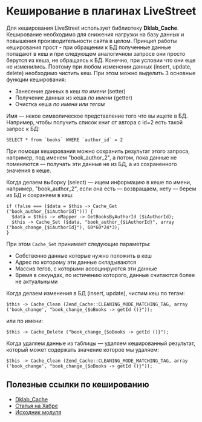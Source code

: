 Кеширование в плагинах LiveStreet
================================
Для кеширования LiveStreet использует библиотеку **Dklab_Cache**. Кеширование необходимо для снижения нагрузки на базу данных и повышения производительности сайта в целом. Принцип работы кеширования прост - при обращении к БД полученные данные попадают в кеш и при следующем аналогичном запросе они просто берутся из кеша, не обращаясь к БД. Конечно, при условии что они еще не изменились. Поэтому при любом изменении данных (insert, update, delete) необходимо чистить кеш.
При этом можно выделить 3 основные функции кеширования:

- Занесение данных в кеш *по имени* (setter)
- Получение данных из кеша *по имени* (getter)
- Очистка кеша *по имени или тегам*

Имя — некое символическое представление того что вы ищете в БД. Например, чтобы получить список книг от автора с id=2 есть такой запрос к БД:
~~~
SELECT * from `books` WHERE `author_id` = 2
~~~
При помощи кеширования можно сохранить результат этого запроса, например, под именем "book_author_2", а потом, пока данные не поменяются — получать эти данные не из БД, а из сохраненного значения в кеше.

Когда делаем выборку (select) — ищем информацию в кеше по имени, например, "book_author_2", если она есть — возвращаем, нету — берем из БД и сохраняем в кеш:
~~~
if (false === ($data = $this -> Cache_Get ("book_author_{$iAuthorId}"))) {
  $data = $this -> oMapper -> GetBooksByAuthorId ($iAuthorId);
  $this -> Cache_Set ($data, "book_author_{$iAuthorId}", array ("book_change_{$iAuthorId}"), 60*60*24*3);
}
~~~
При этом `Cache_Set` принимает следующие параметры:
- Собственно данные которые нужно положить в кеш
- Адрес по которому эти данные складываются
- Массив тегов, с которыми ассоциируются эти данные
- Время в секундах, по истичению которого, данные считаются более не актуальными 


Когда делаем изменения в БД (insert, update), чистим кеш по тегам:
~~~
$this -> Cache_Clean (Zend_Cache::CLEANING_MODE_MATCHING_TAG, array ('book_change', "book_change_{$oBooks -> getId ()}"));
~~~
или по имени:
~~~
$this -> Cache_Delete ("book_change_{$oBooks -> getId ()}");
~~~

Когда удаляем данные из таблицы — удаляем кешированный результат, который может содержать значение которое мы удаляем:
~~~
$this -> Cache_Clean (Zend_Cache::CLEANING_MODE_MATCHING_TAG, array ('book_change', "book_change_{$oBooks -> getId ()}"));
~~~

Полезные ссылки по кешированию
------------------------------
- [Dklab_Cache](http://dklab.ru/lib/Dklab_Cache/)
- [Статья на Хабре](http://habrahabr.ru/post/57142/)
- [Исходник модуля](https://github.com/livestreet/livestreet-framework/blob/master/classes/modules/cache/Cache.class.php)
